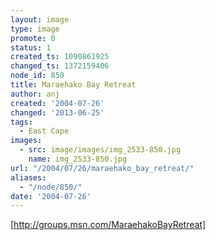 ```yaml
---
layout: image
type: image
promote: 0
status: 1
created_ts: 1090861925
changed_ts: 1372159406
node_id: 850
title: Maraehako Bay Retreat
author: anj
created: '2004-07-26'
changed: '2013-06-25'
tags:
  - East Cape
images:
  - src: image/images/img_2533-850.jpg
    name: img_2533-850.jpg
url: "/2004/07/26/maraehako_bay_retreat/"
aliases:
  - "/node/850/"
date: '2004-07-26'
---
```

[http://groups.msn.com/MaraehakoBayRetreat]

